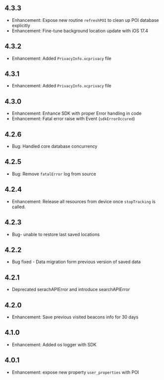 ## 4.3.3
- Enhancement: Expose new routine `refreshPOI` to clean up POI database explicitly
- Enhancement: Fine-tune background location update with iOS 17.4

## 4.3.2
- Enhancement: Added `PrivacyInfo.xcprivacy` file

## 4.3.1
- Enhancement: Added `PrivacyInfo.xcprivacy` file

## 4.3.0
- Enhancement: Enhance SDK with proper Error handling in code
- Enhancement: Fatal error raise with Event (`sdkErrorOccured`)

## 4.2.6
- Bug: Handled core database concurrency

## 4.2.5
- Bug: Remove `fatalError` log from source

## 4.2.4
- Enhancement: Release all resources from device once `stopTracking` is called.

## 4.2.3
- Bug- unable to restore last saved locations

## 4.2.2
- Bug fixed - Data migration form previous version of saved data 

## 4.2.1
- Deprecated serachAPIError and introduce searchAPIError

## 4.2.0
- Enhancement: Save previous visited beacons info for 30 days
 
## 4.1.0
- Enhancement: Added os logger with SDK

## 4.0.1
- Enhancement: expose new property `user_properties` with POI
